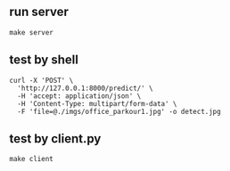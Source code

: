 ## run server

```shell
make server
```

## test by shell

```shell
curl -X 'POST' \
  'http://127.0.0.1:8000/predict/' \
  -H 'accept: application/json' \
  -H 'Content-Type: multipart/form-data' \
  -F 'file=@./imgs/office_parkour1.jpg' -o detect.jpg
```

## test by client.py
```shell
make client
```